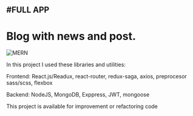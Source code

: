 #FULL APP
---------
# Blog with news and post.

![MERN](https://lh5.googleusercontent.com/bUK2lwuOA0bruwhaUgpw5UX1mSdMQp8TkkvJeb7ir_FtmCDPxkB-wexcApczrANR3-IAgXKJyDLjhe8-BQ-j=w1920-h926)

In this project I used these libraries and utilities:

Frontend:
React.js/Readux, react-router, redux-saga, axios, 
preprocesor sass/scss, flexbox

Backend:
NodeJS, MongoDB, Exppress, JWT, mongoose

This project is available for improvement or refactoring code

